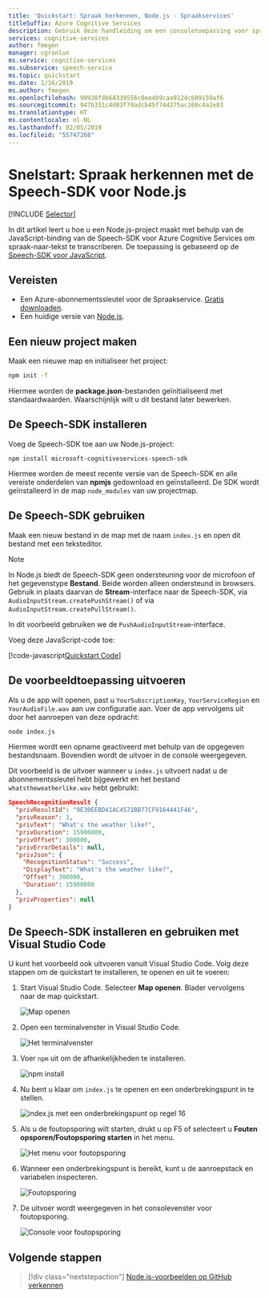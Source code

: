 ```yaml
---
title: 'Quickstart: Spraak herkennen, Node.js - Spraakservices'
titleSuffix: Azure Cognitive Services
description: Gebruik deze handleiding om een consoletoepassing voor spraak-naar-tekst te maken met de Speech-SDK voor Node.js. Als u klaar bent, kunt u de microfoon van de computer gebruiken om in realtime spraak naar tekst te transcriberen.
services: cognitive-services
author: fmegen
manager: cgronlun
ms.service: cognitive-services
ms.subservice: speech-service
ms.topic: quickstart
ms.date: 1/16/2019
ms.author: fmegen
ms.openlocfilehash: 99938f8b64339556c0ee4b9caa9124c609159af6
ms.sourcegitcommit: 947b331c4d03f79adcb45f74d275ac160c4a2e83
ms.translationtype: HT
ms.contentlocale: nl-NL
ms.lasthandoff: 02/05/2019
ms.locfileid: "55747268"
---
```

# <a name="quickstart-recognize-speech-with-the-speech-sdk-for-nodejs"></a>Snelstart: Spraak herkennen met de Speech-SDK voor Node.js

[!INCLUDE [Selector](../../../includes/cognitive-services-speech-service-quickstart-selector.md)]

In dit artikel leert u hoe u een Node.js-project maakt met behulp van de JavaScript-binding van de Speech-SDK voor Azure Cognitive Services om spraak-naar-tekst te transcriberen.
De toepassing is gebaseerd op de [Speech-SDK voor JavaScript](https://aka.ms/csspeech/npmpackage).

## <a name="prerequisites"></a>Vereisten

* Een Azure-abonnementssleutel voor de Spraakservice. [Gratis downloaden](get-started.md).
* Een huidige versie van [Node.js](https://nodejs.org).

## <a name="create-a-new-project"></a>Een nieuw project maken

Maak een nieuwe map en initialiseer het project:

```sh
npm init -f
```

Hiermee worden de **package.json**-bestanden geïnitialiseerd met standaardwaarden. Waarschijnlijk wilt u dit bestand later bewerken.

## <a name="install-the-speech-sdk"></a>De Speech-SDK installeren

Voeg de Speech-SDK toe aan uw Node.js-project:

```
npm install microsoft-cognitiveservices-speech-sdk
```

Hiermee worden de meest recente versie van de Speech-SDK en alle vereiste onderdelen van **npmjs** gedownload en geïnstalleerd. De SDK wordt geïnstalleerd in de map `node_modules` van uw projectmap.

## <a name="use-the-speech-sdk"></a>De Speech-SDK gebruiken

Maak een nieuw bestand in de map met de naam `index.js` en open dit bestand met een teksteditor.

> [!NOTE]
> In Node.js biedt de Speech-SDK geen ondersteuning voor de microfoon of het gegevenstype **Bestand**. Beide worden alleen ondersteund in browsers. Gebruik in plaats daarvan de **Stream**-interface naar de Speech-SDK, via `AudioInputStream.createPushStream()` of via `AudioInputStream.createPullStream()`.

In dit voorbeeld gebruiken we de `PushAudioInputStream`-interface.

Voeg deze JavaScript-code toe:

[!code-javascript[Quickstart Code](~/samples-cognitive-services-speech-sdk/quickstart/js-node/index.js#code)]

## <a name="run-the-sample"></a>De voorbeeldtoepassing uitvoeren

Als u de app wilt openen, past u `YourSubscriptionKey`, `YourServiceRegion` en `YourAudioFile.wav` aan uw configuratie aan. Voer de app vervolgens uit door het aanroepen van deze opdracht:

```sh
node index.js
```

Hiermee wordt een opname geactiveerd met behulp van de opgegeven bestandsnaam. Bovendien wordt de uitvoer in de console weergegeven.

Dit voorbeeld is de uitvoer wanneer u `index.js` uitvoert nadat u de abonnementssleutel hebt bijgewerkt en het bestand `whatstheweatherlike.wav` hebt gebruikt:

```json
SpeechRecognitionResult {
  "privResultId": "9E30EEBD41AC4571BB77CF9164441F46",
  "privReason": 3,
  "privText": "What's the weather like?",
  "privDuration": 15900000,
  "privOffset": 300000,
  "privErrorDetails": null,
  "privJson": {
    "RecognitionStatus": "Success",
    "DisplayText": "What's the weather like?",
    "Offset": 300000,
    "Duration": 15900000
  },
  "privProperties": null
}
```

## <a name="install-and-use-the-speech-sdk-with-visual-studio-code"></a>De Speech-SDK installeren en gebruiken met Visual Studio Code

U kunt het voorbeeld ook uitvoeren vanuit Visual Studio Code. Volg deze stappen om de quickstart te installeren, te openen en uit te voeren:

1. Start Visual Studio Code. Selecteer **Map openen**. Blader vervolgens naar de map quickstart.

   ![Map openen](media/sdk/qs-js-node-01-open_project.png)

1. Open een terminalvenster in Visual Studio Code.

   ![Het terminalvenster](media/sdk/qs-js-node-02_open_terminal.png)

1. Voer `npm` uit om de afhankelijkheden te installeren.

   ![npm install](media/sdk/qs-js-node-03-npm_install.png)

1. Nu bent u klaar om `index.js` te openen en een onderbrekingspunt in te stellen.

   ![index.js met een onderbrekingspunt op regel 16](media/sdk/qs-js-node-04-setup_breakpoint.png)

1. Als u de foutopsporing wilt starten, drukt u op F5 of selecteert u **Fouten opsporen/Foutopsporing starten** in het menu.

   ![Het menu voor foutopsporing](media/sdk/qs-js-node-05-start_debugging.png)

1. Wanneer een onderbrekingspunt is bereikt, kunt u de aanroepstack en variabelen inspecteren.

   ![Foutopsporing](media/sdk/qs-js-node-06-hit_breakpoint.png)

1. De uitvoer wordt weergegeven in het consolevenster voor foutopsporing.

   ![Console voor foutopsporing](media/sdk/qs-js-node-07-debug_output.png)

## <a name="next-steps"></a>Volgende stappen

> [!div class="nextstepaction"]
> [Node.js-voorbeelden op GitHub verkennen](https://aka.ms/csspeech/samples)

